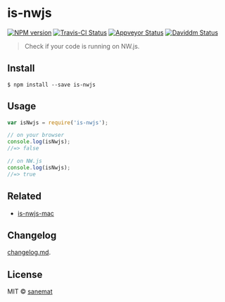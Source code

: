 # is-nwjs

[![NPM version][npm-image]][npm-url] [![Travis-CI Status][travis-image]][travis-url] [![Appveyor Status][appveyor-image]][appveyor-url] [![Daviddm Status][daviddm-image]][daviddm-url]

> Check if your code is running on NW.js.


## Install

```
$ npm install --save is-nwjs
```


## Usage

```js
var isNwjs = require('is-nwjs');

// on your browser
console.log(isNwjs);
//=> false

// on NW.js
console.log(isNwjs);
//=> true
```


## Related

* [is-nwjs-mac](https://github.com/lyrictenor/node-is-nwjs-mac)


## Changelog

[changelog.md](./changelog.md).


## License

MIT © [sanemat](http://sane.jp)


[travis-url]: https://travis-ci.org/lyrictenor/node-is-nwjs
[travis-image]: https://img.shields.io/travis/lyrictenor/node-is-nwjs/master.svg?style=flat-square&label=travis
[appveyor-url]: https://ci.appveyor.com/project/sanemat/node-is-nwjs-ses5i/branch/master
[appveyor-image]: https://img.shields.io/appveyor/ci/sanemat/node-is-nwjs-ses5i/master.svg?style=flat-square&label=appveyor
[npm-url]: https://npmjs.org/package/is-nwjs
[npm-image]: https://img.shields.io/npm/v/is-nwjs.svg?style=flat-square
[daviddm-url]: https://david-dm.org/lyrictenor/node-is-nwjs
[daviddm-image]: https://img.shields.io/david/lyrictenor/node-is-nwjs.svg?style=flat-square
